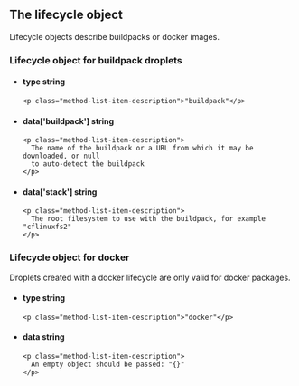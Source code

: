 <div class='no-margin'></div>

## The lifecycle object

Lifecycle objects describe buildpacks or docker images.

### Lifecycle object for buildpack droplets

<ul class="method-list-group">
  <li class="method-list-item">
    <h4 class="method-list-item-label">
      type
      <span class="method-list-item-type">string</span>
    </h4>

    <p class="method-list-item-description">"buildpack"</p>
  </li>
  <li class="method-list-item">
    <h4 class="method-list-item-label">
      data['buildpack']
      <span class="method-list-item-type">string</span>
    </h4>

    <p class="method-list-item-description">
      The name of the buildpack or a URL from which it may be downloaded, or null
      to auto-detect the buildpack
    </p>
  </li>
  <li class="method-list-item">
    <h4 class="method-list-item-label">
      data['stack']
      <span class="method-list-item-type">string</span>
    </h4>

    <p class="method-list-item-description">
      The root filesystem to use with the buildpack, for example "cflinuxfs2"
    </p>
  </li>
</ul>

### Lifecycle object for docker

Droplets created with a docker lifecycle are only valid for docker packages.

<ul class="method-list-group">
  <li class="method-list-item">
    <h4 class="method-list-item-label">
      type
      <span class="method-list-item-type">string</span>
    </h4>

    <p class="method-list-item-description">"docker"</p>
  </li>
  <li class="method-list-item">
    <h4 class="method-list-item-label">
      data
      <span class="method-list-item-type">string</span>
    </h4>

    <p class="method-list-item-description">
      An empty object should be passed: "{}"
    </p>
  </li>
</ul>
